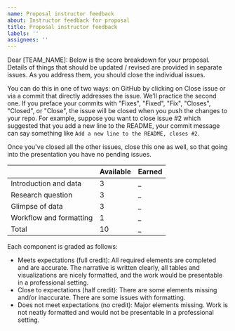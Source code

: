 ```yaml
---
name: Proposal instructor feedback
about: Instructor feedback for proposal
title: Proposal instructor feedback
labels: ''
assignees: ''
---
```


Dear [TEAM_NAME]: Below is the score breakdown for your proposal. Details of things that should be updated / revised are provided in separate issues. As you address them, you should close the individual issues. 

You can do this in one of two ways: on GitHub by clicking on Close issue or via a commit that directly addresses the issue. We’ll practice the second one. If you preface your commits with "Fixes", "Fixed", "Fix", "Closes", "Closed", or "Close", the issue will be closed when you push the changes to your repo. For example, suppose you want to close issue #2 which suggested that you add a new line to the README, your commit message can say something like `Add a new line to the README, closes #2`.

Once you've closed all the other issues, close this one as well, so that going into the presentation you have no pending issues.

|                         | Available | Earned |
|-------------------------|-----------|--------|
| Introduction and data   |      3    |     _  |
| Research question       |      3    |     _  |
| Glimpse of data         |      3    |     _  |
| Workflow and formatting |      1    |     _  |
| Total                   |     10    |     _  |

Each component is graded as follows:

- Meets expectations (full credit): All required elements are completed and are accurate. The narrative is written clearly, all tables and visualizations are nicely formatted, and the work would be presentable in a professional setting.
- Close to expectations (half credit): There are some elements missing and/or inaccurate. There are some issues with formatting.
- Does not meet expectations (no credit): Major elements missing. Work is not neatly formatted and would not be presentable in a professional setting.
